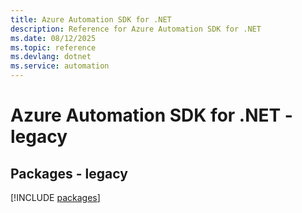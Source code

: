 ```yaml
---
title: Azure Automation SDK for .NET
description: Reference for Azure Automation SDK for .NET
ms.date: 08/12/2025
ms.topic: reference
ms.devlang: dotnet
ms.service: automation
---
```

# Azure Automation SDK for .NET - legacy
## Packages - legacy
[!INCLUDE [packages](automation-index.md)]